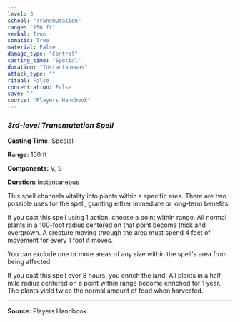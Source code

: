 ```yaml
---
level: 3
school: "Transmutation"
range: "150 ft"
verbal: True
somatic: True
material: False
damage_type: "Control"
casting_time: "Special"
duration: "Instantaneous"
attack_type: ""
ritual: False
concentration: False
save: ""
source: "Players Handbook"
---
```


### *3rd-level Transmutation Spell*

**Casting Time:** Special

**Range:** 150 ft

**Components:** V, S

**Duration:** Instantaneous

This spell channels vitality into plants within a specific area. There are two possible uses for the spell, granting either immediate or long-term benefits.
 
 If you cast this spell using 1 action, choose a point within range. All normal plants in a 100-foot radius centered on that point become thick and overgrown. A creature moving through the area must spend 4 feet of movement for every 1 foot it moves.
 
 You can exclude one or more areas of any size within the spell's area from being affected.
 
 If you cast this spell over 8 hours, you enrich the land. All plants in a half-mile radius centered on a point within range become enriched for 1 year. The plants yield twice the normal amount of food when harvested.

---
**Source:** Players Handbook
